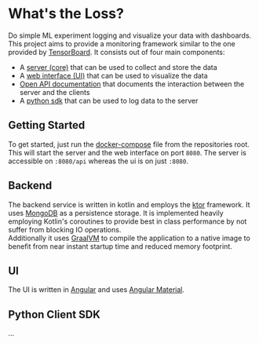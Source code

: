 # What's the Loss?

Do simple ML experiment logging and visualize your data with dashboards.
This project aims to provide a monitoring framework similar to the one provided
by [TensorBoard](https://www.tensorflow.org/tensorboard). It consists out of four main components:

- A [server (core)](core) that can be used to collect and store the data
- A [web interface (UI)](ui) that can be used to visualize the data
- [Open API documentation](docs/api) that documents the interaction between the server and the clients
- A [python sdk](python-sdk) that can be used to log data to the server

## Getting Started

To get started, just run the [docker-compose](docker-compose.yml) file from the repositories root.
This will start the server and the web interface on port `8080`. The server is accessible on `:8080/api` whereas the ui
is on just `:8080`.

## Backend

The backend service is written in kotlin and employs the [ktor](https://ktor.io) framework. It uses
[MongoDB](https://www.mongodb.com) as a persistence storage. It is implemented heavily employing Kotlin's coroutines to
provide best in class performance by not suffer from blocking IO operations.  
Additionally it uses [GraalVM](https://www.graalvm.org/) to compile the application to a native image to benefit from
near instant startup time and reduced memory footprint.

## UI

The UI is written in [Angular](https://angular.io) and uses [Angular Material](https://material.angular.io).

## Python Client SDK

...
